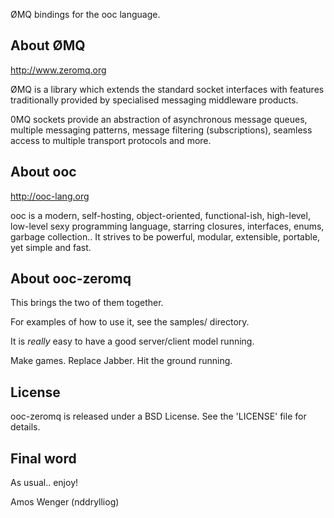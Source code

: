 ØMQ bindings for the ooc language.

About ØMQ
---------

<http://www.zeromq.org>

ØMQ is a library which extends the standard socket interfaces with features
traditionally provided by specialised messaging middleware products.

0MQ sockets provide an abstraction of asynchronous message queues,
multiple messaging patterns, message filtering (subscriptions),
seamless access to multiple transport protocols and more.

About ooc
---------

<http://ooc-lang.org>

ooc is a modern, self-hosting, object-oriented, functional-ish,
high-level, low-level sexy programming language, starring closures,
interfaces, enums, garbage collection.. It strives to be powerful,
modular, extensible, portable, yet simple and fast.

About ooc-zeromq
----------------

This brings the two of them together.

For examples of how to use it, see the samples/ directory.

It is *really* easy to have a good server/client model running.

Make games. Replace Jabber. Hit the ground running.

License
-------

ooc-zeromq is released under a BSD License. See the 'LICENSE' file for details.

Final word
----------

As usual.. enjoy!

Amos Wenger (nddrylliog)
